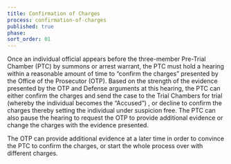 ```yaml
---
title: Confirmation of Charges
process: confirmation-of-charges
published: true
phase:
sort_order: 01
---
```



Once an individual official appears before the three-member Pre-Trial Chamber (PTC) by summons or arrest warrant, the PTC must hold a hearing within a reasonable amount of time to “confirm the charges” presented by the Office of the Prosecutor (OTP). Based on the strength of the evidence presented by the OTP and Defense arguments at this hearing, the PTC can either confirm the charges and send the case to the Trial Chambers for trial (whereby the individual becomes the “Accused”) , or decline to confirm the charges thereby setting the individual under suspicion free. The PTC can also pause the hearing to request the OTP to provide additional evidence or change the charges with the evidence presented. &nbsp; &nbsp;

The OTP can provide additional evidence at a later time in order to convince the PTC to confirm the charges, or start the whole process over with different charges.&nbsp;